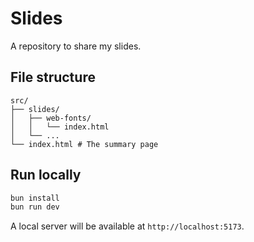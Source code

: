 # Slides

A repository to share my slides.

## File structure

```
src/
├── slides/
│   ├── web-fonts/
│   │   └── index.html
│   └── ...
└── index.html # The summary page
```

## Run locally

```bash
bun install
bun run dev
```

A local server will be available at `http://localhost:5173`.
